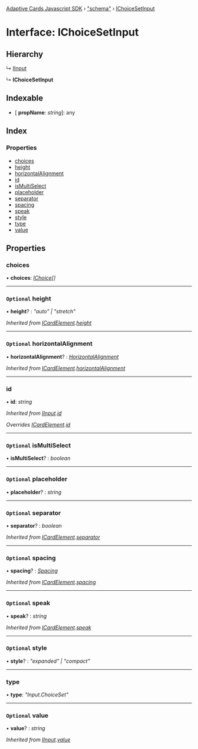 [Adaptive Cards Javascript SDK](../README.md) › ["schema"](../modules/_schema_.md) › [IChoiceSetInput](_schema_.ichoicesetinput.md)

# Interface: IChoiceSetInput

## Hierarchy

  ↳ [IInput](_schema_.iinput.md)

  ↳ **IChoiceSetInput**

## Indexable

* \[ **propName**: *string*\]: any

## Index

### Properties

* [choices](_schema_.ichoicesetinput.md#choices)
* [height](_schema_.ichoicesetinput.md#optional-height)
* [horizontalAlignment](_schema_.ichoicesetinput.md#optional-horizontalalignment)
* [id](_schema_.ichoicesetinput.md#id)
* [isMultiSelect](_schema_.ichoicesetinput.md#optional-ismultiselect)
* [placeholder](_schema_.ichoicesetinput.md#optional-placeholder)
* [separator](_schema_.ichoicesetinput.md#optional-separator)
* [spacing](_schema_.ichoicesetinput.md#optional-spacing)
* [speak](_schema_.ichoicesetinput.md#optional-speak)
* [style](_schema_.ichoicesetinput.md#optional-style)
* [type](_schema_.ichoicesetinput.md#type)
* [value](_schema_.ichoicesetinput.md#optional-value)

## Properties

###  choices

• **choices**: *[IChoice](_schema_.ichoice.md)[]*

___

### `Optional` height

• **height**? : *"auto" | "stretch"*

*Inherited from [ICardElement](_schema_.icardelement.md).[height](_schema_.icardelement.md#optional-height)*

___

### `Optional` horizontalAlignment

• **horizontalAlignment**? : *[HorizontalAlignment](../modules/_schema_.md#horizontalalignment)*

*Inherited from [ICardElement](_schema_.icardelement.md).[horizontalAlignment](_schema_.icardelement.md#optional-horizontalalignment)*

___

###  id

• **id**: *string*

*Inherited from [IInput](_schema_.iinput.md).[id](_schema_.iinput.md#id)*

*Overrides [ICardElement](_schema_.icardelement.md).[id](_schema_.icardelement.md#optional-id)*

___

### `Optional` isMultiSelect

• **isMultiSelect**? : *boolean*

___

### `Optional` placeholder

• **placeholder**? : *string*

___

### `Optional` separator

• **separator**? : *boolean*

*Inherited from [ICardElement](_schema_.icardelement.md).[separator](_schema_.icardelement.md#optional-separator)*

___

### `Optional` spacing

• **spacing**? : *[Spacing](../modules/_schema_.md#spacing)*

*Inherited from [ICardElement](_schema_.icardelement.md).[spacing](_schema_.icardelement.md#optional-spacing)*

___

### `Optional` speak

• **speak**? : *string*

*Inherited from [ICardElement](_schema_.icardelement.md).[speak](_schema_.icardelement.md#optional-speak)*

___

### `Optional` style

• **style**? : *"expanded" | "compact"*

___

###  type

• **type**: *"Input.ChoiceSet"*

___

### `Optional` value

• **value**? : *string*

*Inherited from [IInput](_schema_.iinput.md).[value](_schema_.iinput.md#optional-value)*
